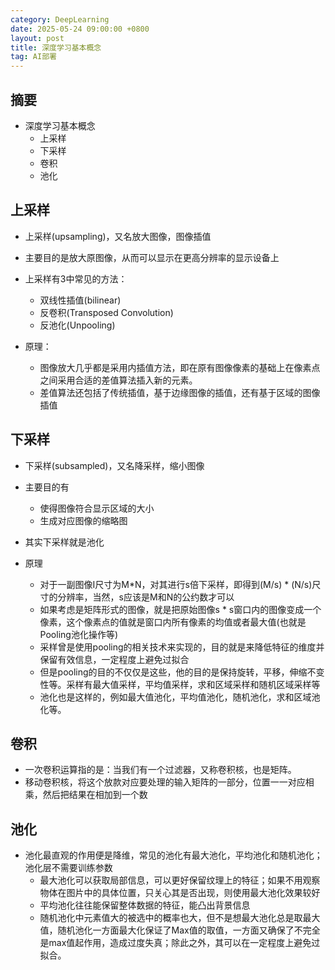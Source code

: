 ```yaml
---
category: DeepLearning
date: 2025-05-24 09:00:00 +0800
layout: post
title: 深度学习基本概念
tag: AI部署
---
```

## 摘要

+ 深度学习基本概念
  + 上采样
  + 下采样
  + 卷积
  + 池化

<!--more-->

## 上采样

+ 上采样(upsampling)，又名放大图像，图像插值
+ 主要目的是放大原图像，从而可以显示在更高分辨率的显示设备上
+ 上采样有3中常见的方法：
  + 双线性插值(bilinear)
  + 反卷积(Transposed Convolution)
  + 反池化(Unpooling)

+ 原理：
  + 图像放大几乎都是采用内插值方法，即在原有图像像素的基础上在像素点之间采用合适的差值算法插入新的元素。
  + 差值算法还包括了传统插值，基于边缘图像的插值，还有基于区域的图像插值

## 下采样

+ 下采样(subsampled)，又名降采样，缩小图像
+ 主要目的有
  + 使得图像符合显示区域的大小
  + 生成对应图像的缩略图
+ 其实下采样就是池化

+ 原理
  + 对于一副图像I尺寸为M*N，对其进行s倍下采样，即得到(M/s) * (N/s)尺寸的分辨率，当然，s应该是M和N的公约数才可以
  + 如果考虑是矩阵形式的图像，就是把原始图像s * s窗口内的图像变成一个像素，这个像素点的值就是窗口内所有像素的均值或者最大值(也就是Pooling池化操作等)
  + 采样曾是使用pooling的相关技术来实现的，目的就是来降低特征的维度并保留有效信息，一定程度上避免过拟合
  + 但是pooling的目的不仅仅是这些，他的目的是保持旋转，平移，伸缩不变性等。采样有最大值采样，平均值采样，求和区域采样和随机区域采样等
  + 池化也是这样的，例如最大值池化，平均值池化，随机池化，求和区域池化等。

## 卷积

+ 一次卷积运算指的是：当我们有一个过滤器，又称卷积核，也是矩阵。
+ 移动卷积核，将这个放款对应要处理的输入矩阵的一部分，位置一一对应相乘，然后把结果在相加到一个数

## 池化

+ 池化最直观的作用便是降维，常见的池化有最大池化，平均池化和随机池化；池化层不需要训练参数
  + 最大池化可以获取局部信息，可以更好保留纹理上的特征；如果不用观察物体在图片中的具体位置，只关心其是否出现，则使用最大池化效果较好
  + 平均池化往往能保留整体数据的特征，能凸出背景信息
  + 随机池化中元素值大的被选中的概率也大，但不是想最大池化总是取最大值，随机池化一方面最大化保证了Max值的取值，一方面又确保了不完全是max值起作用，造成过度失真；除此之外，其可以在一定程度上避免过拟合。